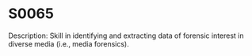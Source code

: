 # S0065
Description: Skill in identifying and extracting data of forensic interest in diverse media (i.e., media forensics).
